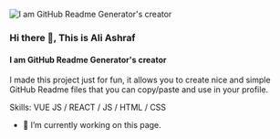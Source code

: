 ![I am GitHub Readme Generator's creator](https://i.ibb.co/Y2TxpJ3/Black-Minimalist-Modern-AI-Robot-Presentation.png)
### Hi there 👋, This is Ali Ashraf
#### I am GitHub Readme Generator's creator

I made this project just for fun, it allows you to create nice and simple GitHub Readme files that you can copy/paste and use in your profile.

Skills: VUE JS / REACT / JS / HTML / CSS

- 🔭 I’m currently working on this page. 




